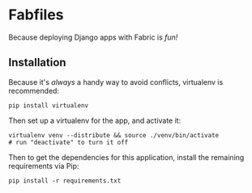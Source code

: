 Fabfiles
========

Because deploying Django apps with Fabric is *fun!*


Installation
------------

Because it's *always* a handy way to avoid conflicts, virtualenv is recommended:

    pip install virtualenv

Then set up a virtualenv for the app, and activate it:

    virtualenv venv --distribute && source ./venv/bin/activate 
    # run "deactivate" to turn it off

Then to get the dependencies for this application, install the remaining requirements via Pip:

    pip install -r requirements.txt


